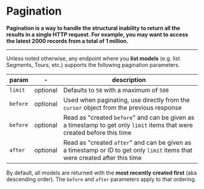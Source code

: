 # Pagination

**Pagination is a way to handle the structural inability to return all the results in a single HTTP request. For example, you may want to access the latest 2000 records from a total of 1 million.**

---

Unless noted otherwise, any endpoint where you **list models** (e.g. list Segments, Tours, etc.) supports the following pagination parameters.

| param | - | description |
|---|---|---|
| `limit` | optional | Defaults to `50` with a maximum of `500` |
| `before` | optional | Used when paginating, use directly from the `cursor` object from the previous response |
| `before` | optional | Read as "created `before`" and can be given as a timestamp to get only `limit` items that were created before this time |
| `after`  | optional | Read as "created `after`" and can be given as a timestamp or ID to get only `limit` items that were created after this time |

By default, all models are returned with the **most recently created first** (aka descending order). The `before` and `after` parameters apply to that ordering.
